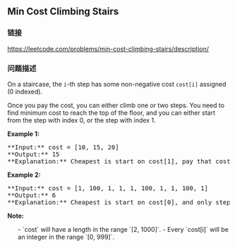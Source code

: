 ## Min Cost Climbing Stairs  
### 链接  
https://leetcode.com/problems/min-cost-climbing-stairs/description/  
### 问题描述

On a staircase, the `i`-th step has some non-negative cost `cost[i]` assigned (0 indexed).



Once you pay the cost, you can either climb one or two steps. You need to find minimum cost to reach the top of the floor, and you can either start from the step with index 0, or the step with index 1.


**Example 1:**<br />
<pre>
**Input:** cost = [10, 15, 20]
**Output:** 15
**Explanation:** Cheapest is start on cost[1], pay that cost and go to the top.
</pre>


**Example 2:**<br />
<pre>
**Input:** cost = [1, 100, 1, 1, 1, 100, 1, 1, 100, 1]
**Output:** 6
**Explanation:** Cheapest is start on cost[0], and only step on 1s, skipping cost[3].
</pre>


**Note:**<br>
<ol>
- `cost` will have a length in the range `[2, 1000]`.
- Every `cost[i]` will be an integer in the range `[0, 999]`.
</ol>

